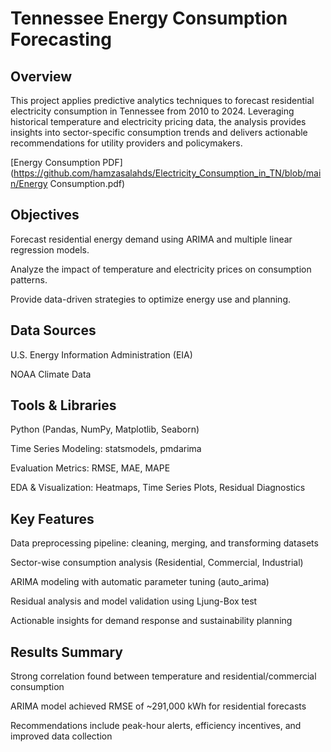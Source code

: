 # Tennessee Energy Consumption Forecasting
## Overview
This project applies predictive analytics techniques to forecast residential electricity consumption in Tennessee from 2010 to 2024. Leveraging historical temperature and electricity pricing data, the analysis provides insights into sector-specific consumption trends and delivers actionable recommendations for utility providers and policymakers.

[Energy Consumption PDF](https://github.com/hamzasalahds/Electricity_Consumption_in_TN/blob/main/Energy Consumption.pdf)

## Objectives
Forecast residential energy demand using ARIMA and multiple linear regression models.

Analyze the impact of temperature and electricity prices on consumption patterns.

Provide data-driven strategies to optimize energy use and planning.

## Data Sources
U.S. Energy Information Administration (EIA)

NOAA Climate Data

## Tools & Libraries
Python (Pandas, NumPy, Matplotlib, Seaborn)

Time Series Modeling: statsmodels, pmdarima

Evaluation Metrics: RMSE, MAE, MAPE

EDA & Visualization: Heatmaps, Time Series Plots, Residual Diagnostics

## Key Features
Data preprocessing pipeline: cleaning, merging, and transforming datasets

Sector-wise consumption analysis (Residential, Commercial, Industrial)

ARIMA modeling with automatic parameter tuning (auto_arima)

Residual analysis and model validation using Ljung-Box test

Actionable insights for demand response and sustainability planning

## Results Summary
Strong correlation found between temperature and residential/commercial consumption

ARIMA model achieved RMSE of ~291,000 kWh for residential forecasts

Recommendations include peak-hour alerts, efficiency incentives, and improved data collection
